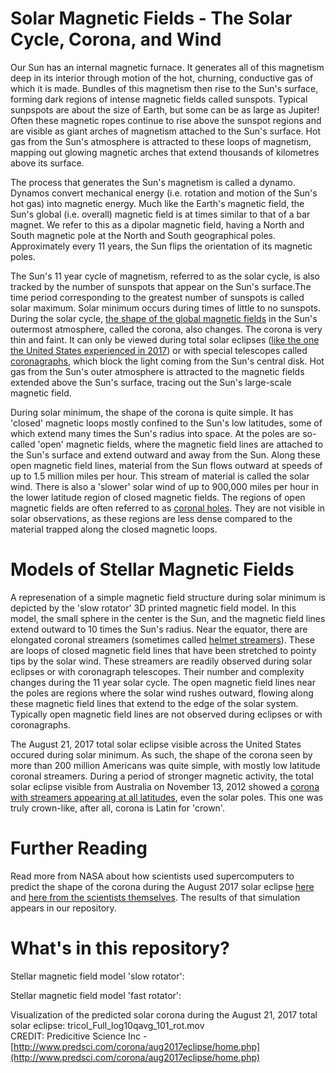 # Solar Magnetic Fields - The Solar Cycle, Corona, and Wind

Our Sun has an internal magnetic furnace. It generates all of this magnetism deep in its interior through motion of the hot, churning, conductive gas of which it is made. Bundles of this magnetism then rise to the Sun's surface, forming dark regions of intense magnetic fields called sunspots. Typical sunpspots are about the size of Earth, but some can be as large as Jupiter! Often these magnetic ropes continue to rise above the sunspot regions and are visible as giant arches of magnetism attached to the Sun's surface. Hot gas from the Sun's atmosphere is attracted to these loops of magnetism, mapping out glowing magnetic arches that extend thousands of kilometres above its surface.

The process that generates the Sun's magnetism is called a dynamo. Dynamos convert mechanical energy (i.e. rotation and motion of the Sun's hot gas) into magnetic energy. Much like the Earth's magnetic field, the Sun's global (i.e. overall) magnetic field is at times similar to that of a bar magnet. We refer to this as a dipolar magnetic field, having a North and South magnetic pole at the North and South geographical poles. Approximately every 11 years, the Sun flips the orientation of its magnetic poles. 

The Sun's 11 year cycle of magnetism, referred to as the solar cycle, is also tracked by the number of sunspots that appear on the Sun's surface.The time period corresponding to the greatest number of sunspots is called solar maximum. Solar minimum occurs during times of little to no sunspots. During the solar cycle, [the shape of the global magnetic fields](https://scied.ucar.edu/sun-corona-solar-min-max) in the Sun's outermost atmosphere, called the corona, also changes. The corona is very thin and faint. It can only be viewed during total solar eclipses ([like the one the United States experienced in 2017](https://en.wikipedia.org/wiki/Solar_eclipse_of_August_21,_2017)) or with special telescopes called [coronagraphs](https://en.wikipedia.org/wiki/Coronagraph), which block the light coming from the Sun's central disk. Hot gas from the Sun's outer atmosphere is attracted to the magnetic fields extended above the Sun's surface, tracing out the Sun's large-scale magnetic field. 

During solar minimum, the shape of the corona is quite simple. It has 'closed' magnetic loops mostly confined to the Sun's low latitudes, some of which extend many times the Sun's radius into space. At the poles are so-called 'open' magnetic fields, where the magnetic field lines are attached to the Sun's surface and extend outward and away from the Sun. Along these open magnetic field lines, material from the Sun flows outward at speeds of up to 1.5 million miles per hour. This stream of material is called the solar wind. There is also a 'slower' solar wind of up to 900,000 miles per hour in the lower latitude region of closed magnetic fields. The regions of open magnetic fields are often referred to as [coronal holes](https://en.wikipedia.org/wiki/Coronal_hole). They are not visible in solar observations, as these regions are less dense compared to the material trapped along the closed magnetic loops. 

# Models of Stellar Magnetic Fields

A represenation of a simple magnetic field structure during solar minimum is depicted by the 'slow rotator' 3D printed magnetic field model. In this model, the small sphere in the center is the Sun, and the magnetic field lines extend outward to 10 times the Sun's radius. Near the equator, there are elongated coronal streamers (sometimes called [helmet streamers](https://en.wikipedia.org/wiki/Helmet_streamer)). These are loops of closed magnetic field lines that have been stretched to pointy tips by the solar wind. These streamers are readily observed during solar eclipses or with coronagraph telescopes. Their number and complexity changes during the 11 year solar cycle. The open magnetic field lines near the poles are regions where the solar wind rushes outward, flowing along these magnetic field lines that extend to the edge of the solar system. Typically open magnetic field lines are not observed during eclipses or with coronagraphs.

The August 21, 2017 total solar eclipse  visible across the United States occured during solar minimum. As such, the shape of the corona seen by more than 200 million Americans was quite simple, with mostly low latitude coronal streamers. During a period of stronger magnetic activity, the total solar eclipse visible from Australia on November 13, 2012 showed a [corona with streamers appearing at all latitudes](http://www.zam.fme.vutbr.cz/~druck/Eclipse/Ecl2012a/0-info.htm), even the solar poles. This one was truly crown-like, after all, corona is Latin for 'crown'.     


# Further Reading

Read more from NASA about how scientists used supercomputers to predict the shape of the corona during the August 2017 solar eclipse [here](https://www.nasa.gov/feature/goddard/2018/how-scientists-predicted-corona-s-appearance-during-aug-21-2017-total-solar-eclipse) and [here from the scientists themselves](http://www.predsci.com/corona/aug2017eclipse/home.php). The results of that simulation appears in our repository.   

# What's in this repository?

Stellar magnetic field model 'slow rotator': <br/>

Stellar magnetic field model 'fast rotator': <br/>

Visualization of the predicted solar corona during the August 21, 2017 total solar eclipse: tricol_Full_log10qavg_101_rot.mov <br/>
CREDIT: Predicitive Science Inc - [http://www.predsci.com/corona/aug2017eclipse/home.php](http://www.predsci.com/corona/aug2017eclipse/home.php)
